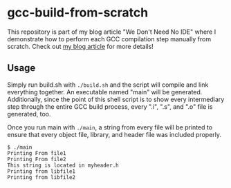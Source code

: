 # gcc-build-from-scratch
This repository is part of my blog article "We Don't Need No IDE" where I demonstrate how to perform each GCC compilation step manually from scratch.
Check out [my blog article](https://the-mikroscope.hashnode.dev/we-dont-need-no-ide) for more details!

## Usage
Simply run build.sh with `./build.sh` and the script will compile and link everything together. An executable named "main" will be generated.
Additionally, since the point of this shell script is to show every intermediary step through the entire GCC build process, every ".i", ".s", and ".o" file is generated, too.

Once you run main with `./main`, a string from every file will be printed to ensure that every object file, library, and header file was included properly.
```
$ ./main
Printing From file1
Printing From file2
This string is located in myheader.h
Printing from libfile1
Printing from libfile2
```

